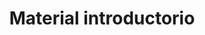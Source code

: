 ---
title: "Material introductorio"
layout: archive_only_books
urlname: material-introductorio
altname: ¿Por dónde empiezo?
---